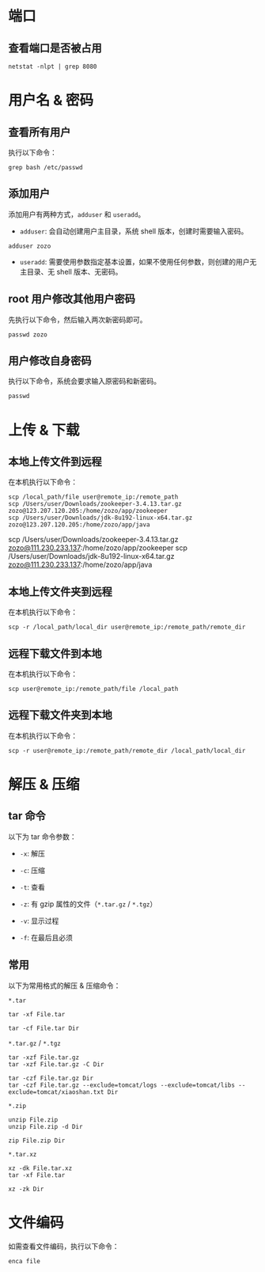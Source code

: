 
# 端口

## 查看端口是否被占用
```
netstat -nlpt | grep 8080
```

# 用户名 & 密码

## 查看所有用户

执行以下命令：
```
grep bash /etc/passwd
```

## 添加用户

添加用户有两种方式，`adduser` 和 `useradd`。

* `adduser`: 会自动创建用户主目录，系统 shell 版本，创建时需要输入密码。
```
adduser zozo
```

* `useradd`: 需要使用参数指定基本设置，如果不使用任何参数，则创建的用户无主目录、无 shell 版本、无密码。

## root 用户修改其他用户密码

先执行以下命令，然后输入两次新密码即可。
```
passwd zozo
```

## 用户修改自身密码

执行以下命令，系统会要求输入原密码和新密码。
```
passwd
```

# 上传 & 下载

## 本地上传文件到远程

在本机执行以下命令：
```
scp /local_path/file user@remote_ip:/remote_path
scp /Users/user/Downloads/zookeeper-3.4.13.tar.gz zozo@123.207.120.205:/home/zozo/app/zookeeper
scp /Users/user/Downloads/jdk-8u192-linux-x64.tar.gz zozo@123.207.120.205:/home/zozo/app/java
```

scp /Users/user/Downloads/zookeeper-3.4.13.tar.gz zozo@111.230.233.137:/home/zozo/app/zookeeper
scp /Users/user/Downloads/jdk-8u192-linux-x64.tar.gz zozo@111.230.233.137:/home/zozo/app/java

## 本地上传文件夹到远程

在本机执行以下命令：
```
scp -r /local_path/local_dir user@remote_ip:/remote_path/remote_dir
```

## 远程下载文件到本地

在本机执行以下命令：
```
scp user@remote_ip:/remote_path/file /local_path
```

## 远程下载文件夹到本地

在本机执行以下命令：
```
scp -r user@remote_ip:/remote_path/remote_dir /local_path/local_dir
```

# 解压 & 压缩 

## tar 命令

以下为 tar 命令参数：
* `-x`: 解压
* `-c`: 压缩
* `-t`: 查看

* `-z`: 有 gzip 属性的文件（`*.tar.gz` / `*.tgz`）
* `-v`: 显示过程

* `-f`: 在最后且必须

## 常用

以下为常用格式的解压 & 压缩命令：

`*.tar`
```
tar -xf File.tar

tar -cf File.tar Dir
```

`*.tar.gz` / `*.tgz`
```
tar -xzf File.tar.gz
tar -xzf File.tar.gz -C Dir

tar -czf File.tar.gz Dir
tar -czf File.tar.gz --exclude=tomcat/logs --exclude=tomcat/libs --exclude=tomcat/xiaoshan.txt Dir
```

`*.zip`
```
unzip File.zip
unzip File.zip -d Dir

zip File.zip Dir
```

`*.tar.xz`
```
xz -dk File.tar.xz
tar -xf File.tar

xz -zk Dir
```

# 文件编码

如需查看文件编码，执行以下命令：
```
enca file
```

